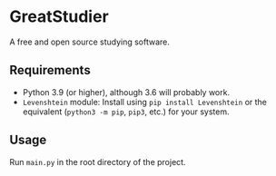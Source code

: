 # GreatStudier

A free and open source studying software. 

## Requirements

- Python 3.9 (or higher), although 3.6 will probably work.
- `Levenshtein` module: Install using `pip install Levenshtein` or the equivalent (`python3 -m pip`, `pip3`, etc.) for your system.

## Usage

Run `main.py` in the root directory of the project.
